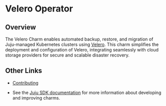 # Velero Operator

## Overview

The Velero Charm enables automated backup, restore, and migration of Juju-managed Kubernetes clusters using [Velero](https://velero.io/). This charm simplifies the deployment and configuration of Velero, integrating seamlessly with cloud storage providers for secure and scalable disaster recovery.

## Other Links

<!-- If your charm is documented somewhere else other than Charmhub, provide a link separately. -->

- [Contributing](CONTRIBUTING.md) <!-- or link to other contribution documentation -->

- See the [Juju SDK documentation](https://juju.is/docs/sdk) for more information about developing and improving charms.
